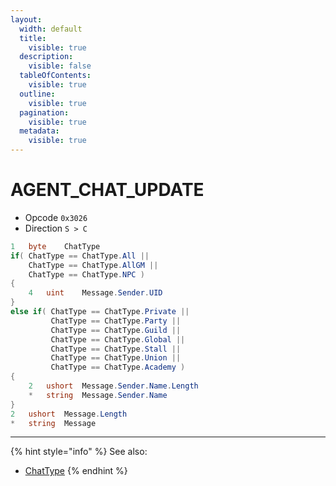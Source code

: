 ```yaml
---
layout:
  width: default
  title:
    visible: true
  description:
    visible: false
  tableOfContents:
    visible: true
  outline:
    visible: true
  pagination:
    visible: true
  metadata:
    visible: true
---
```


# AGENT\_CHAT\_UPDATE

* Opcode `0x3026`&#x20;
* Direction `S > C`

```csharp
1   byte    ChatType
if( ChatType == ChatType.All ||
    ChatType == ChatType.AllGM ||
    ChatType == ChatType.NPC )
{
    4   uint    Message.Sender.UID
}
else if( ChatType == ChatType.Private ||
         ChatType == ChatType.Party ||
         ChatType == ChatType.Guild ||
         ChatType == ChatType.Global ||
         ChatType == ChatType.Stall ||
         ChatType == ChatType.Union ||
         ChatType == ChatType.Academy )        
{
    2   ushort  Message.Sender.Name.Length
    *   string  Message.Sender.Name
}
2   ushort  Message.Length
*   string  Message
```

***

{% hint style="info" %}
See also:

* [ChatType](agent_chat_req.md#chattype)
{% endhint %}

